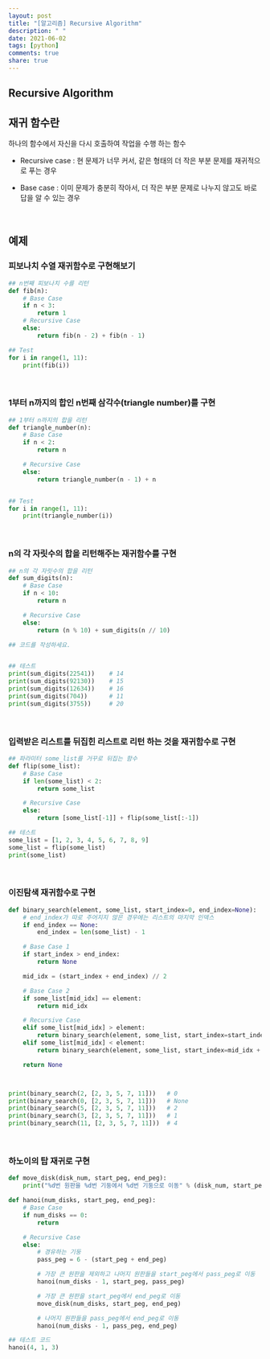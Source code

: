 ```yaml
---
layout: post
title: "[알고리즘] Recursive Algorithm"
description: " "
date: 2021-06-02
tags: [python]
comments: true
share: true
---
```


## Recursive Algorithm

## 재귀 함수란

하나의 함수에서 자신을 다시 호출하여 작업을 수행 하는 함수

- Recursive case : 현 문제가 너무 커서, 같은 형태의 더 작은 부분 문제를 재귀적으로 푸는 경우

- Base case : 이미 문제가 충분히 작아서, 더 작은 부분 문제로 나누지 않고도 바로 답을 알 수 있는 경우

<br>

## 예제

### 피보나치 수열 재귀함수로 구현해보기

```python
## n번째 피보나치 수를 리턴
def fib(n):
    # Base Case
    if n < 3:
        return 1
    # Recursive Case
    else:
        return fib(n - 2) + fib(n - 1)

## Test
for i in range(1, 11):
    print(fib(i))
```

<br>

### 1부터 n까지의 합인 n번째 삼각수(triangle number)를 구현

```python
## 1부터 n까지의 합을 리턴
def triangle_number(n):
    # Base Case
    if n < 2:
        return n

    # Recursive Case
    else:
        return triangle_number(n - 1) + n


## Test
for i in range(1, 11):
    print(triangle_number(i))
```

<br>

### n의 각 자릿수의 합을 리턴해주는 재귀함수를 구현

```python
## n의 각 자릿수의 합을 리턴
def sum_digits(n):
    # Base Case
    if n < 10:
        return n

    # Recursive Case
    else:
        return (n % 10) + sum_digits(n // 10)

## 코드를 작성하세요.


## 테스트
print(sum_digits(22541))    # 14
print(sum_digits(92130))    # 15
print(sum_digits(12634))    # 16
print(sum_digits(704))      # 11
print(sum_digits(3755))     # 20
```

<br>

### 입력받은 리스트를 뒤집힌 리스트로 리턴 하는 것을 재귀함수로 구현

```python
## 파라미터 some_list를 거꾸로 뒤집는 함수
def flip(some_list):
    # Base Case
    if len(some_list) < 2:
        return some_list

    # Recursive Case
    else:
        return [some_list[-1]] + flip(some_list[:-1])

## 테스트
some_list = [1, 2, 3, 4, 5, 6, 7, 8, 9]
some_list = flip(some_list)
print(some_list)
```

<br>

### 이진탐색 재귀함수로 구현

```python
def binary_search(element, some_list, start_index=0, end_index=None):
    # end_index가 따로 주어지지 않은 경우에는 리스트의 마지막 인덱스
    if end_index == None:
        end_index = len(some_list) - 1

    # Base Case 1
    if start_index > end_index:
        return None

    mid_idx = (start_index + end_index) // 2

    # Base Case 2
    if some_list[mid_idx] == element:
        return mid_idx

    # Recursive Case
    elif some_list[mid_idx] > element:
        return binary_search(element, some_list, start_index=start_index, end_index=mid_idx - 1)
    elif some_list[mid_idx] < element:
        return binary_search(element, some_list, start_index=mid_idx + 1, end_index=end_index)

    return None



print(binary_search(2, [2, 3, 5, 7, 11]))   # 0
print(binary_search(0, [2, 3, 5, 7, 11]))   # None
print(binary_search(5, [2, 3, 5, 7, 11]))   # 2
print(binary_search(3, [2, 3, 5, 7, 11]))   # 1
print(binary_search(11, [2, 3, 5, 7, 11]))  # 4
```

<br>

### 하노이의 탑 재귀로 구현

```python
def move_disk(disk_num, start_peg, end_peg):
    print("%d번 원판을 %d번 기둥에서 %d번 기둥으로 이동" % (disk_num, start_peg, end_peg))

def hanoi(num_disks, start_peg, end_peg):
    # Base Case
    if num_disks == 0:
        return

    # Recursive Case
    else:
        # 경유하는 기둥
        pass_peg = 6 - (start_peg + end_peg)

        # 가장 큰 원판을 제외하고 나머지 원판들을 start_peg에서 pass_peg로 이동
        hanoi(num_disks - 1, start_peg, pass_peg)

        # 가장 큰 원판을 start_peg에서 end_peg로 이동
        move_disk(num_disks, start_peg, end_peg)

        # 나머지 원판들을 pass_peg에서 end_peg로 이동
        hanoi(num_disks - 1, pass_peg, end_peg)

## 테스트 코드
hanoi(4, 1, 3)
```
